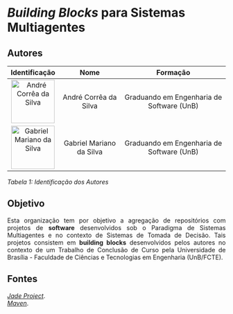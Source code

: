 # *Building Blocks* para Sistemas Multiagentes

## Autores

| **Identificação** | **Nome** | **Formação** |
| :-: | :-: | :-: |
| <img src="https://github.com/dartmol203.png" width=100 height=100 alt="André Corrêa da Silva" class="img-thumbnail image"> | André Corrêa da Silva | Graduando em Engenharia de Software (UnB) |
| <img src="https://github.com/gabrielm2q.png" width=100 height=100 alt="Gabriel Mariano da Silva" class="img-thumbnail image"> | Gabriel Mariano da Silva | Graduando em Engenharia de Software (UnB) |

*Tabela 1: Identificação dos Autores*

## Objetivo

<div style="text-align: justify">  Esta organização tem por objetivo a agregação de repositórios com projetos de <b>software</b> desenvolvidos sob o Paradigma de Sistemas Multiagentes e no contexto de Sistemas de Tomada de Decisão. Tais projetos consistem em <b>building blocks</b> desenvolvidos pelos autores no contexto de um Trabalho de Conclusão de Curso pela Universidade de Brasília - Faculdade de Ciências e Tecnologias em Engenharia (UnB/FCTE). </div>

## Fontes 

[*Jade Project*](https://jade-project.gitlab.io/). <br />
[*Maven*](https://maven.apache.org/).
